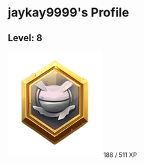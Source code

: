 # jaykay9999's Profile
## Level: 8
![Badge](https://raw.githubusercontent.com/jaykay9999/badges/main/lvl8.png) 188 / 511 XP
<!-- You can add more sections and data as you fetch them from the user's data -->